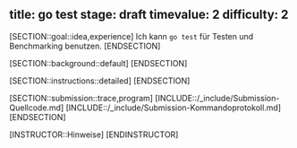 title: go test
stage: draft
timevalue: 2
difficulty: 2
---

[SECTION::goal::idea,experience]
Ich kann `go test` für Testen und Benchmarking benutzen.
[ENDSECTION]

[SECTION::background::default]
[ENDSECTION]

[SECTION::instructions::detailed]
[ENDSECTION]

[SECTION::submission::trace,program]
[INCLUDE::/_include/Submission-Quellcode.md]
[INCLUDE::/_include/Submission-Kommandoprotokoll.md]
[ENDSECTION]

[INSTRUCTOR::Hinweise]
[ENDINSTRUCTOR]
